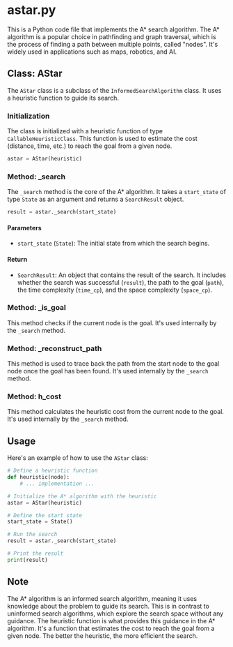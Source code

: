# astar.py

This is a Python code file that implements the A* search algorithm. The A* algorithm is a popular choice in pathfinding and graph traversal, which is the process of finding a path between multiple points, called "nodes". It's widely used in applications such as maps, robotics, and AI.

## Class: AStar

The `AStar` class is a subclass of the `InformedSearchAlgorithm` class. It uses a heuristic function to guide its search.

### Initialization

The class is initialized with a heuristic function of type `CallableHeuristicClass`. This function is used to estimate the cost (distance, time, etc.) to reach the goal from a given node.

```python
astar = AStar(heuristic)
```

### Method: _search

The `_search` method is the core of the A* algorithm. It takes a `start_state` of type `State` as an argument and returns a `SearchResult` object.

```python
result = astar._search(start_state)
```

#### Parameters

- `start_state` (`State`): The initial state from which the search begins.

#### Return

- `SearchResult`: An object that contains the result of the search. It includes whether the search was successful (`result`), the path to the goal (`path`), the time complexity (`time_cp`), and the space complexity (`space_cp`).

### Method: _is_goal

This method checks if the current node is the goal. It's used internally by the `_search` method.

### Method: _reconstruct_path

This method is used to trace back the path from the start node to the goal node once the goal has been found. It's used internally by the `_search` method.

### Method: h_cost

This method calculates the heuristic cost from the current node to the goal. It's used internally by the `_search` method.

## Usage

Here's an example of how to use the `AStar` class:

```python
# Define a heuristic function
def heuristic(node):
    # ... implementation ...

# Initialize the A* algorithm with the heuristic
astar = AStar(heuristic)

# Define the start state
start_state = State()

# Run the search
result = astar._search(start_state)

# Print the result
print(result)
```

## Note

The A* algorithm is an informed search algorithm, meaning it uses knowledge about the problem to guide its search. This is in contrast to uninformed search algorithms, which explore the search space without any guidance. The heuristic function is what provides this guidance in the A* algorithm. It's a function that estimates the cost to reach the goal from a given node. The better the heuristic, the more efficient the search.